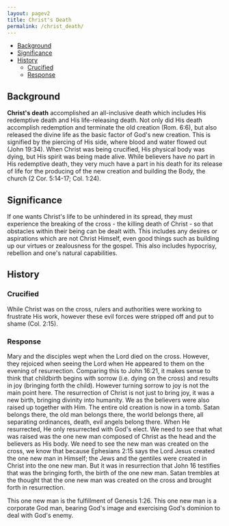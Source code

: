 ```yaml
---
layout: pagev2
title: Christ's Death
permalink: /christ_death/
---
```

- [Background](#background)
- [Significance](#significance)
- [History](#history)
  - [Crucified](#crucified)
  - [Response](#response)

## Background

**Christ's death** accomplished an all-inclusive death which includes His redemptive death and His life-releasing death. Not only did His death accomplish redemption and terminate the old creation (Rom. 6:6), but also released the divine life as the basic factor of God's new creation. This is signified by the piercing of His side, where blood and water flowed out (John 19:34). When Christ was being crucified, His physical body was dying, but His spirit was being made alive. While believers have no part in His redemptive death, they very much have a part in his death for its release of life for the producing of the new creation and building the Body, the church (2 Cor. 5:14-17; Col. 1:24). 

## Significance

If one wants Christ's life to be unhindered in its spread, they must experience the breaking of the cross - the killing death of Christ - so that obstacles within their being can be dealt with. This includes any desires or aspirations which are not Christ Himself, even good things such as building up our virtues or zealousness for the gospel. This also includes hypocrisy, rebellion and one's natural capabilities.

## History

### Crucified

While Christ was on the cross, rulers and authorities were working to frustrate His work, however these evil forces were stripped off and put to shame (Col. 2:15).

### Response

Mary and the disciples wept when the Lord died on the cross. However, they rejoiced when seeing the Lord when He appeared to them on the evening of resurrection. Comparing this to John 16:21, it makes sense to think that childbirth begins with sorrow (i.e. dying on the cross) and results in joy (bringing forth the child). However turning sorrow to joy is not the main point here. The resurrection of Christ is not just to bring joy, it was a new birth, bringing divinity into humanity. We as the believers were also raised up together with Him. The entire old creation is now in a tomb. Satan belongs there, the old man belongs there, the world belongs there, all separating ordinances, death, evil angels belong there. When He resurrected, He only resurrected with God's elect. We need to see that what was raised was the one new man composed of Christ as the head and the believers as His body. We need to see the new man was created on the cross, we know that because Ephesians 2:15 says the Lord Jesus created the one new man in Himself; the Jews and the gentiles were created in Christ into the one new man. But it was in resurrection that John 16 testifies that was the bringing forth, the birth of the one new man. Satan trembles at the thought that the one new man was created on the cross and brought forth in resurrection.

This one new man is the fulfillment of Genesis 1:26. This one new man is a corporate God man, bearing God's image and exercising God's dominion to deal with God's enemy. 